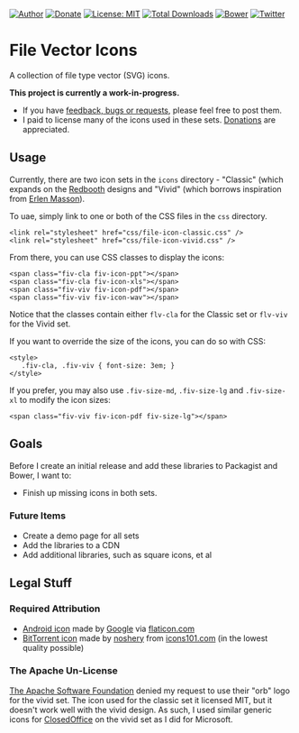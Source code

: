 [![Author](https://img.shields.io/badge/author-Daniel%20M.%20Hendricks-blue.svg)](https://www.danhendricks.com)
[![Donate](https://img.shields.io/badge/Donate-PayPal-green.svg)](https://paypal.me/danielhendricks)
[![License: MIT](https://img.shields.io/badge/License-MIT-yellow.svg)](https://opensource.org/licenses/MIT)
[![Total Downloads](https://img.shields.io/packagist/dt/dmhendricks/file-icon-vectors.svg)](https://packagist.org/packages/dmhendricks/file-icon-vectors)
[![Bower](https://img.shields.io/bower/v/file-icon-vectors.svg)](https://github.com/dmhendricks/file-icon-vectors)
[![Twitter](https://img.shields.io/twitter/url/https/github.com/dmhendricks/file-icon-vectors.svg?style=social)](https://twitter.com/danielhendricks)

# File Vector Icons

A collection of file type vector (SVG) icons.

**This project is currently a work-in-progress.**

* If you have [feedback, bugs or requests](https://github.com/dmhendricks/file-icon-vectors/issues), please feel free to post them.
* I paid to license many of the icons used in these sets. [Donations](https://paypal.me/danielhendricks) are appreciated.

## Usage

Currently, there are two icon sets in the `icons` directory - "Classic" (which expands on the [Redbooth](https://github.com/redbooth/free-file-icons) designs and "Vivid" (which borrows inspiration from [Erlen Masson](https://www.sketchappsources.com/svg-resource/1856-vector-file-type-icons-sketch-freebie-resource.html)).

To uae, simply link to one or both of the CSS files in the `css` directory.

```
<link rel="stylesheet" href="css/file-icon-classic.css" />
<link rel="stylesheet" href="css/file-icon-vivid.css" />
```

From there, you can use CSS classes to display the icons:

```
<span class="fiv-cla fiv-icon-ppt"></span>
<span class="fiv-cla fiv-icon-xls"></span>
<span class="fiv-viv fiv-icon-pdf"></span>
<span class="fiv-viv fiv-icon-wav"></span>
```

Notice that the classes contain either `flv-cla` for the Classic set or `flv-viv` for the Vivid set.

If you want to override the size of the icons, you can do so with CSS:

```
<style>
   .fiv-cla, .fiv-viv { font-size: 3em; }
</style>
```

If you prefer, you may also use `.fiv-size-md`, `.fiv-size-lg` and `.fiv-size-xl` to modify the icon sizes:

```
<span class="fiv-viv fiv-icon-pdf fiv-size-lg"></span>
```

## Goals

Before I create an initial release and add these libraries to Packagist and Bower, I want to:

* Finish up missing icons in both sets.

### Future Items

* Create a demo page for all sets
* Add the libraries to a CDN
* Add additional libraries, such as square icons, et al

## Legal Stuff

### Required Attribution

* [Android icon](https://www.flaticon.com/free-icon/android-logo_61120) made by [Google](https://www.flaticon.com/authors/google) via [flaticon.com](https://www.flaticon.com/)
* [BitTorrent icon](http://www.icons101.com/icon/id_73504/setid_2388/Minimalist_Black_Icons__WIP_by_noshery/bittorrent) made by [noshery](http://www.icons101.com/artist/id_2388/noshery) from [icons101.com](http://www.icons101.com/) (in the lowest quality possible)

### The Apache Un-License

[The Apache Software Foundation](https://www.apache.org/) denied my request to use their "orb" logo for the vivid set. The icon used for the classic set it licensed MIT, but it doesn't work well with the vivid design. As such, I used similar generic icons for [ClosedOffice](https://arstechnica.com/information-technology/2017/09/massive-equifax-hack-reportedly-started-4-months-before-it-was-detected/) on the vivid set as I did for Microsoft.
